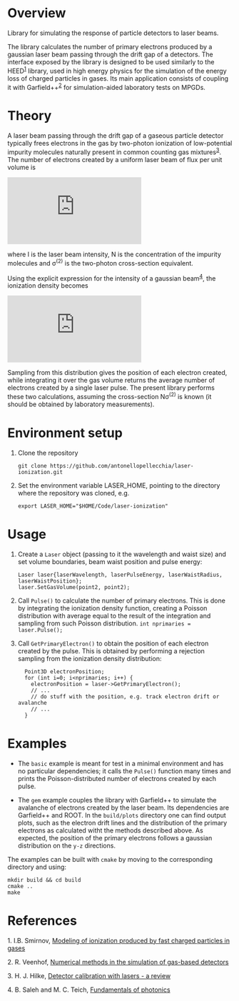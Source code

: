 # Overview

Library for simulating the response of particle detectors to laser beams.

The library calculates the number of primary electrons produced by a gaussian laser beam passing through the drift gap of a detectors. The interface exposed by the library is designed to be used similarly to the HEED<sup>[1](#f1)</sup> library, used in high energy physics for the simulation of the energy loss of charged particles in gases. Its main application consists of coupling it with Garfield++<sup>[2](#f2)</sup> for simulation-aided laboratory tests on MPGDs.

# Theory

A laser beam passing through the drift gap of a gaseous particle detector typically frees electrons in the gas by two-photon ionization of low-potential impurity molecules naturally present in common counting gas mixtures<sup>[3](#f3)</sup>. The number of electrons created by a uniform laser beam of flux per unit volume is

![](https://latex.codecogs.com/svg.latex?%5Cfrac%7BR%7D%7BV%7D%20%3D%20%5Cleft%28%5Cfrac%7B%5Clambda%7D%7Bhc%7D%5Cright%29%5E2%20I%5E2%20N%20%5Csigma%5E%7B%282%29%7D)

where I is the laser beam intensity, N is the concentration of the impurity molecules and &sigma;<sup>(2)</sup> is the two-photon cross-section equivalent.

Using the explicit expression for the intensity of a gaussian beam<sup>[4](#f4)</sup>, the ionization density becomes

![](https://latex.codecogs.com/svg.latex?%5Cfrac%7BdR%7D%7Bdxdydz%7D%20%3D%20%5Cfrac%7BN%5Csigma%5E%7B%282%29%7D%7D%7B%28h%5Cnu%5E2%29%7D%20%5Cleft%5B%5Cfrac%7B2P%7D%7B%5Cpi%20w_0%5E2%7D%5Cleft%28%5Cfrac%7Bw_0%7D%7Bw%28z%29%5E2%7D%20%5Cright%29%5E2%20%5Ctext%7Be%7D%5E%7B-2%28x%5E2&plus;y%5E2%29/w%28z%29%5E2%7D%5Cright%5D%5E2)

Sampling from this distribution gives the position of each electron created, while integrating it over the gas volume returns the average number of electrons created by a single laser pulse. The present library performs these two calculations, assuming the cross-section N&sigma;<sup>(2)</sup> is known (it should be obtained by laboratory measurements).

# Environment setup

1. Clone the repository

    ``` git clone https://github.com/antonellopellecchia/laser-ionization.git ```

2. Set the environment variable LASER_HOME, pointing to the directory where the repository was cloned, e.g.

    ``` export LASER_HOME="$HOME/Code/laser-ionization" ```

# Usage

1. Create a `Laser` object (passing to it the wavelength and waist size) and set volume boundaries, beam waist position and pulse energy:

    ```
    Laser laser{laserWavelength, laserPulseEnergy, laserWaistRadius, laserWaistPosition};
    laser.SetGasVolume(point2, point2);
    ```
    
2. Call `Pulse()` to calculate the number of primary electrons. This is done by integrating the ionization density function, creating a Poisson distribution with average equal to the result of the integration and sampling from such Poisson distribution.
    ``` int nprimaries = laser.Pulse(); ```

3. Call `GetPrimaryElectron()` to obtain the position of each electron created by the pulse. This is obtained by performing a rejection sampling from the ionization density distribution:
    ```
      Point3D electronPosition;
      for (int i=0; i<nprimaries; i++) {
        electronPosition = laser->GetPrimaryElectron();
        // ...
        // do stuff with the position, e.g. track electron drift or avalanche
        // ...
      }
    ```
    
# Examples

- The `basic` example is meant for test in a minimal environment and has no particular dependencies; it calls the `Pulse()` function many times and prints the Poisson-distributed number of electrons created by each pulse.

- The `gem` example couples the library with Garfield++ to simulate the avalanche of electrons created by the laser beam. Its dependencies are Garfield++ and ROOT. In the `build/plots` directory one can find output plots, such as the electron drift lines and the distribution of the primary electrons as calculated witht the methods described above. As expected, the position of the primary electrons follows a gaussian distribution on the `y-z` directions.

The examples can be built with `cmake` by moving to the corresponding directory and using:

    mkdir build && cd build
    cmake ..
    make

# References

<a name="f1">1</a>. I.B. Smirnov, [Modeling of ionization produced by fast charged particles in gases](https://doi.org/10.1016/j.nima.2005.08.064)

<a name="f2">2</a>. R. Veenhof, [Numerical methods in the simulation of gas-based detectors](https://doi.org/10.1088/1748-0221/4/12/P12017)

<a name="f3">3</a>. H. J. Hilke, [Detector calibration with lasers - a review](https://doi.org/10.1016/0168-9002(86)91177-0)

<a name="f4">4</a>. B. Saleh and M. C. Teich, [Fundamentals of photonics](https://doi.org/10.1002/0471213748)

